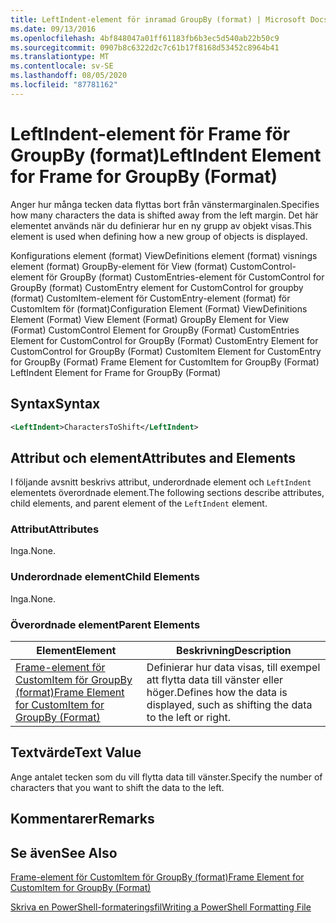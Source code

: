```yaml
---
title: LeftIndent-element för inramad GroupBy (format) | Microsoft Docs
ms.date: 09/13/2016
ms.openlocfilehash: 4bf848047a01ff61183fb6b3ec5d540ab22b50c9
ms.sourcegitcommit: 0907b8c6322d2c7c61b17f8168d53452c8964b41
ms.translationtype: MT
ms.contentlocale: sv-SE
ms.lasthandoff: 08/05/2020
ms.locfileid: "87781162"
---
```

# <a name="leftindent-element-for-frame-for-groupby-format"></a><span data-ttu-id="9f218-102">LeftIndent-element för Frame för GroupBy (format)</span><span class="sxs-lookup"><span data-stu-id="9f218-102">LeftIndent Element for Frame for GroupBy (Format)</span></span>

<span data-ttu-id="9f218-103">Anger hur många tecken data flyttas bort från vänstermarginalen.</span><span class="sxs-lookup"><span data-stu-id="9f218-103">Specifies how many characters the data is shifted away from the left margin.</span></span> <span data-ttu-id="9f218-104">Det här elementet används när du definierar hur en ny grupp av objekt visas.</span><span class="sxs-lookup"><span data-stu-id="9f218-104">This element is used when defining how a new group of objects is displayed.</span></span>

<span data-ttu-id="9f218-105">Konfigurations element (format) ViewDefinitions element (format) visnings element (format) GroupBy-element för View (format) CustomControl-element för GroupBy (format) CustomEntries-element för CustomControl for GroupBy (format) CustomEntry element for CustomControl for groupby (format) CustomItem-element för CustomEntry-element (format) för CustomItem för (format)</span><span class="sxs-lookup"><span data-stu-id="9f218-105">Configuration Element (Format) ViewDefinitions Element (Format) View Element (Format) GroupBy Element for View (Format) CustomControl Element for GroupBy (Format) CustomEntries Element for CustomControl for GroupBy (Format) CustomEntry Element for CustomControl for GroupBy (Format) CustomItem Element for CustomEntry for GroupBy (Format) Frame Element for CustomItem for GroupBy (Format) LeftIndent Element for Frame for GroupBy (Format)</span></span>

## <a name="syntax"></a><span data-ttu-id="9f218-106">Syntax</span><span class="sxs-lookup"><span data-stu-id="9f218-106">Syntax</span></span>

```xml
<LeftIndent>CharactersToShift</LeftIndent>
```

## <a name="attributes-and-elements"></a><span data-ttu-id="9f218-107">Attribut och element</span><span class="sxs-lookup"><span data-stu-id="9f218-107">Attributes and Elements</span></span>

<span data-ttu-id="9f218-108">I följande avsnitt beskrivs attribut, underordnade element och `LeftIndent` elementets överordnade element.</span><span class="sxs-lookup"><span data-stu-id="9f218-108">The following sections describe attributes, child elements, and parent element of the `LeftIndent` element.</span></span>

### <a name="attributes"></a><span data-ttu-id="9f218-109">Attribut</span><span class="sxs-lookup"><span data-stu-id="9f218-109">Attributes</span></span>

<span data-ttu-id="9f218-110">Inga.</span><span class="sxs-lookup"><span data-stu-id="9f218-110">None.</span></span>

### <a name="child-elements"></a><span data-ttu-id="9f218-111">Underordnade element</span><span class="sxs-lookup"><span data-stu-id="9f218-111">Child Elements</span></span>

<span data-ttu-id="9f218-112">Inga.</span><span class="sxs-lookup"><span data-stu-id="9f218-112">None.</span></span>

### <a name="parent-elements"></a><span data-ttu-id="9f218-113">Överordnade element</span><span class="sxs-lookup"><span data-stu-id="9f218-113">Parent Elements</span></span>

|<span data-ttu-id="9f218-114">Element</span><span class="sxs-lookup"><span data-stu-id="9f218-114">Element</span></span>|<span data-ttu-id="9f218-115">Beskrivning</span><span class="sxs-lookup"><span data-stu-id="9f218-115">Description</span></span>|
|-------------|-----------------|
|[<span data-ttu-id="9f218-116">Frame-element för CustomItem för GroupBy (format)</span><span class="sxs-lookup"><span data-stu-id="9f218-116">Frame Element for CustomItem for GroupBy (Format)</span></span>](./frame-element-for-customitem-for-groupby-format.md)|<span data-ttu-id="9f218-117">Definierar hur data visas, till exempel att flytta data till vänster eller höger.</span><span class="sxs-lookup"><span data-stu-id="9f218-117">Defines how the data is displayed, such as shifting the data to the left or right.</span></span>|

## <a name="text-value"></a><span data-ttu-id="9f218-118">Textvärde</span><span class="sxs-lookup"><span data-stu-id="9f218-118">Text Value</span></span>

<span data-ttu-id="9f218-119">Ange antalet tecken som du vill flytta data till vänster.</span><span class="sxs-lookup"><span data-stu-id="9f218-119">Specify the number of characters that you want to shift the data to the left.</span></span>

## <a name="remarks"></a><span data-ttu-id="9f218-120">Kommentarer</span><span class="sxs-lookup"><span data-stu-id="9f218-120">Remarks</span></span>

## <a name="see-also"></a><span data-ttu-id="9f218-121">Se även</span><span class="sxs-lookup"><span data-stu-id="9f218-121">See Also</span></span>

[<span data-ttu-id="9f218-122">Frame-element för CustomItem för GroupBy (format)</span><span class="sxs-lookup"><span data-stu-id="9f218-122">Frame Element for CustomItem for GroupBy (Format)</span></span>](./frame-element-for-customitem-for-groupby-format.md)

[<span data-ttu-id="9f218-123">Skriva en PowerShell-formateringsfil</span><span class="sxs-lookup"><span data-stu-id="9f218-123">Writing a PowerShell Formatting File</span></span>](./writing-a-powershell-formatting-file.md)
